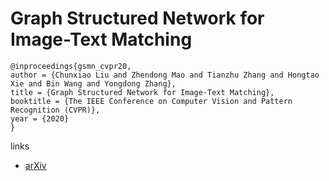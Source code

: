 # Graph Structured Network for Image-Text Matching

```
@inproceedings{gsmn_cvpr20,
author = {Chunxiao Liu and Zhendong Mao and Tianzhu Zhang and Hongtao Xie and Bin Wang and Yongdong Zhang},
title = {Graph Structured Network for Image-Text Matching},
booktitle = {The IEEE Conference on Computer Vision and Pattern Recognition (CVPR)},
year = {2020}
}
```

links
- [arXiv](https://arxiv.org/abs/2004.00277)
